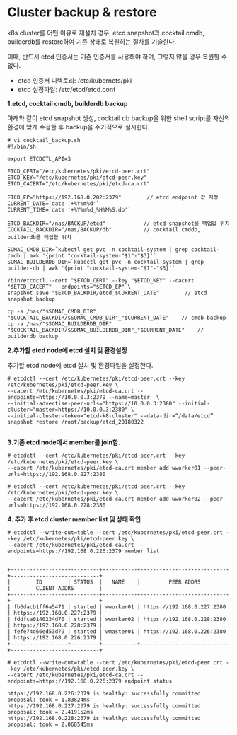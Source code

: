 # Cluster backup & restore

k8s cluster를 어떤 이유로 재설치 경우, etcd snapshot과 cocktail cmdb, builderdb를 restore하여 기존 상태로 복원하는 절차를 기술한다.

이때, 반드시 etcd 인증서는 기존 인증서를 사용해야 하며, 그렇지 않을 경우 복원할 수 없다.

* etcd 인증서 디렉토리: /etc/kubernets/pki
* etcd 설정파일: /etc/etcd/etcd.conf

**1.etcd, cocktail cmdb, builderdb backup**

아래와 같이 etcd snapshot 생성, cocktail db backup을 위한 shell script를 자신의 환경에 맞게 수정한 후 backup을 주기적으로 실시한다.

    # vi cocktail_backup.sh
    #!/bin/sh

    export ETCDCTL_API=3

    ETCD_CERT="/etc/kubernetes/pki/etcd-peer.crt"
    ETCD_KEY="/etc/kubernetes/pki/etcd-peer.key"
    ETCD_CACERT="/etc/kubernetes/pki/etcd-ca.crt"

    ETCD_EP="https://192.168.0.202:2379"        // etcd endpoint 값 지정
    CURRENT_DATE=`date '+%Y%m%d'`
    CURRENT_TIME=`date '+%Y%m%d_%H%M%S.db'`

    ETCD_BACKDIR="/nas/BACKUP/etcd"            // etcd snapshot을 백업할 위치
    COCKTAIL_BACKDIR="/nas/BACKUP/db"          // cocktail cmddb, builderdb를 백업할 위치

    SOMAC_CMDB_DIR=`kubectl get pvc -n cocktail-system | grep cocktail-cmdb | awk '{print "cocktail-system-"$1"-"$3}'`
    SOMAC_BUILDERDB_DIR=`kubectl get pvc -n cocktail-system | grep builder-db | awk '{print "cocktail-system-"$1"-"$3}'`

    /bin/etcdctl --cert "$ETCD_CERT" --key "$ETCD_KEY" --cacert "$ETCD_CACERT" --endpoints="$ETCD_EP" \
    snapshot save "$ETCD_BACKDIR/etcd_$CURRENT_DATE"        // etcd snapshot backup

    cp -a /nas/"$SOMAC_CMDB_DIR" "$COCKTAIL_BACKDIR/$SOMAC_CMDB_DIR"_"$CURRENT_DATE"    // cmdb backup
    cp -a /nas/"$SOMAC_BUILDERDB_DIR" "$COCKTAIL_BACKDIR/$SOMAC_BUILDERDB_DIR"_"$CURRENT_DATE"    // builderdb backup

**2.추가할 etcd node에 etcd 설치 및 환경설정**

추가할 etcd node에 etcd 설치 및 환경파일을 설정한다.

```
# etcdctl --cert /etc/kubernetes/pki/etcd-peer.crt --key /etc/kubernetes/pki/etcd-peer.key \
--cacert /etc/kubernetes/pki/etcd-ca.crt --endpoints=https://10.0.0.3:2379 --name=master  \
--initial-advertise-peer-urls="https://10.0.0.3:2380" --initial-cluster="master=https://10.0.0.3:2380" \
--initial-cluster-token="etcd-k8-cluster" --data-dir=“/data/etcd” snapshot restore /root/backup/etcd_20180322


```

**3.기존 etcd node에서 member를 join함.**

```
# etcdctl --cert /etc/kubernetes/pki/etcd-peer.crt --key /etc/kubernetes/pki/etcd-peer.key \
--cacert /etc/kubernetes/pki/etcd-ca.crt member add wworker01 --peer-urls=https://192.168.0.227:2380

# etcdctl --cert /etc/kubernetes/pki/etcd-peer.crt --key /etc/kubernetes/pki/etcd-peer.key \
--cacert /etc/kubernetes/pki/etcd-ca.crt member add wworker02 --peer-urls=https://192.168.0.228:2380
```

**4. 추가 후 etcd cluster member list 및 상태 확인**

```
# etcdctl --write-out=table --cert /etc/kubernetes/pki/etcd-peer.crt --key /etc/kubernetes/pki/etcd-peer.key \
--cacert /etc/kubernetes/pki/etcd-ca.crt --endpoints=https://192.168.0.226:2379 member list


+------------------+---------+-----------+----------------------------+----------------------------+
|        ID        | STATUS  |   NAME    |         PEER ADDRS         |        CLIENT ADDRS        |
+------------------+---------+-----------+----------------------------+----------------------------+
| fb6dacb1ff6a5471 | started | wworker01 | https://192.168.0.227:2380 | https://192.168.0.227:2379 |
| fddfca0140234d70 | started | wworker02 | https://192.168.0.228:2380 | https://192.168.0.228:2379 |
| fefe74d66ed53d79 | started | wmaster01 | https://192.168.0.226:2380 | https://192.168.0.226:2379 |
+------------------+---------+-----------+----------------------------+----------------------------+

# etcdctl --write-out=table --cert /etc/kubernetes/pki/etcd-peer.crt --key /etc/kubernetes/pki/etcd-peer.key \
--cacert /etc/kubernetes/pki/etcd-ca.crt --endpoints=https://192.168.0.226:2379 endpoint status

https://192.168.0.226:2379 is healthy: successfully committed proposal: took = 1.83824ms
https://192.168.0.227:2379 is healthy: successfully committed proposal: took = 2.419152ms
https://192.168.0.228:2379 is healthy: successfully committed proposal: took = 2.068545ms
```



